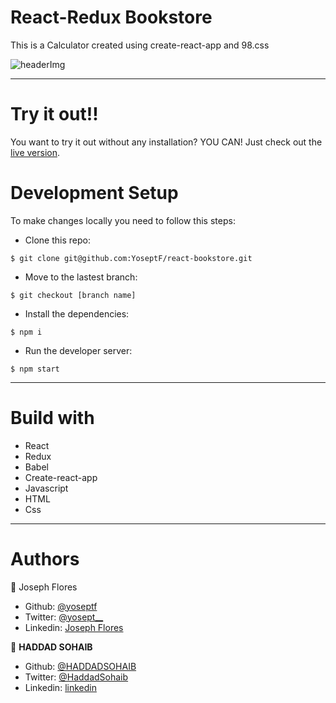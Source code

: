 # React-Redux Bookstore
This is a Calculator created using create-react-app and 98.css

![headerImg](https://github.com/microverseinc/readme-template/raw/master/app_screenshot.png)

---

# Try it out!!

You want to try it out without any installation? YOU CAN! Just check out the [live version](https://react-bookstore-mc.herokuapp.com/).

# Development Setup

To make changes locally you need to follow this steps:

- Clone this repo:
```
$ git clone git@github.com:YoseptF/react-bookstore.git
```
- Move to the lastest branch:
```
$ git checkout [branch name]
```
- Install the dependencies:
```
$ npm i
```
- Run the developer server:
```
$ npm start
```

---

# Build with
- React
- Redux
- Babel
- Create-react-app
- Javascript
- HTML
- Css

---

# Authors

🧔 Joseph Flores
- Github: [@yoseptf](https://github.com/yoseptf)
- Twitter: [@yosept__](https://twitter.com/yosept__)
- Linkedin: [Joseph Flores](https://www.linkedin.com/in/joseph-flores-vega/)

👤 **HADDAD SOHAIB**

- Github: [@HADDADSOHAIB](https://github.com/HADDADSOHAIB)
- Twitter: [@HaddadSohaib](https://twitter.com/HaddadSohaib)
- Linkedin: [linkedin](https://www.linkedin.com/in/sohaibhaddad/)